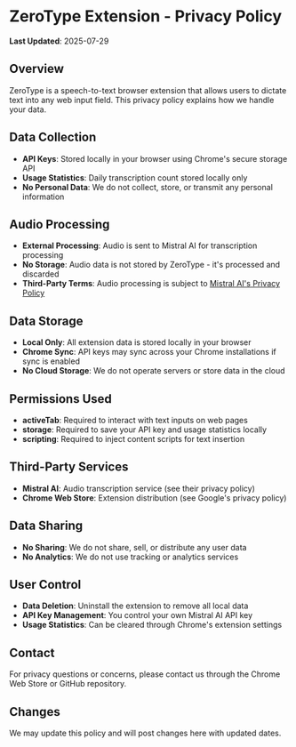 # ZeroType Extension - Privacy Policy

**Last Updated**: 2025-07-29

## Overview
ZeroType is a speech-to-text browser extension that allows users to dictate text into any web input field. This privacy policy explains how we handle your data.

## Data Collection
- **API Keys**: Stored locally in your browser using Chrome's secure storage API
- **Usage Statistics**: Daily transcription count stored locally only
- **No Personal Data**: We do not collect, store, or transmit any personal information

## Audio Processing
- **External Processing**: Audio is sent to Mistral AI for transcription processing
- **No Storage**: Audio data is not stored by ZeroType - it's processed and discarded
- **Third-Party Terms**: Audio processing is subject to [Mistral AI's Privacy Policy](https://mistral.ai/privacy/)

## Data Storage
- **Local Only**: All extension data is stored locally in your browser
- **Chrome Sync**: API keys may sync across your Chrome installations if sync is enabled
- **No Cloud Storage**: We do not operate servers or store data in the cloud

## Permissions Used
- **activeTab**: Required to interact with text inputs on web pages
- **storage**: Required to save your API key and usage statistics locally
- **scripting**: Required to inject content scripts for text insertion

## Third-Party Services
- **Mistral AI**: Audio transcription service (see their privacy policy)
- **Chrome Web Store**: Extension distribution (see Google's privacy policy)

## Data Sharing
- **No Sharing**: We do not share, sell, or distribute any user data
- **No Analytics**: We do not use tracking or analytics services

## User Control
- **Data Deletion**: Uninstall the extension to remove all local data
- **API Key Management**: You control your own Mistral AI API key
- **Usage Statistics**: Can be cleared through Chrome's extension settings

## Contact
For privacy questions or concerns, please contact us through the Chrome Web Store or GitHub repository.

## Changes
We may update this policy and will post changes here with updated dates. 